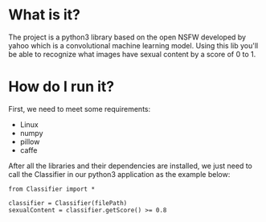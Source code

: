 # What is it?
The project is a python3 library based on the open NSFW developed by yahoo which is a convolutional machine learning model. Using this lib you'll be able to recognize what images have sexual content by a score of 0 to 1.

# How do I run it?

First, we need to meet some requirements:
- Linux
- numpy
- pillow
- caffe

After all the libraries and their dependencies are installed, we just need to call the Classifier in our python3 application as the example below:

```
from Classifier import *

classifier = Classifier(filePath)
sexualContent = classifier.getScore() >= 0.8
```
